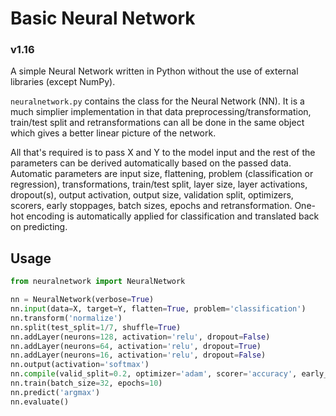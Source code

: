 # Basic Neural Network

### v1.16

A simple Neural Network written in Python without the use of external libraries (except NumPy).

`neuralnetwork.py` contains the class for the Neural Network (NN). It is a much simplier implementation in that data preprocessing/transformation, train/test split and retransformations can all be done in the same object which gives a better linear picture of the network.

All that's required is to pass X and Y to the model input and the rest of the parameters can be derived automatically based on the passed data. Automatic parameters are input size, flattening, problem (classification or regression), transformations, train/test split, layer size, layer activations, dropout(s), output activation, output size, validation split, optimizers, scorers, early stoppages, batch sizes, epochs and retransformation. One-hot encoding is automatically applied for classification and translated back on predicting.

## Usage

```python
from neuralnetwork import NeuralNetwork

nn = NeuralNetwork(verbose=True)
nn.input(data=X, target=Y, flatten=True, problem='classification')
nn.transform('normalize')
nn.split(test_split=1/7, shuffle=True)
nn.addLayer(neurons=128, activation='relu', dropout=False)
nn.addLayer(neurons=64, activation='relu', dropout=True)
nn.addLayer(neurons=16, activation='relu', dropout=False)
nn.output(activation='softmax')
nn.compile(valid_split=0.2, optimizer='adam', scorer='accuracy', early_stoppage=True)
nn.train(batch_size=32, epochs=10)
nn.predict('argmax')
nn.evaluate() 
```
